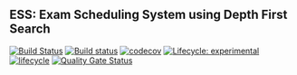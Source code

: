 ESS: Exam Scheduling System using Depth First Search
----------------------------------------------------------------------------
[![Build Status](https://travis-ci.com/RobbiNespu/ESS.svg?branch=master)](https://travis-ci.com/RobbiNespu/ESS)
[![Build status](https://ci.appveyor.com/api/projects/status/mlj7dtgd4c0iysbl?svg=true)](https://ci.appveyor.com/project/RobbiNespu/ess)
[![codecov](https://codecov.io/gh/RobbiNespu/ESS/branch/master/graph/badge.svg)](https://codecov.io/gh/RobbiNespu/ESS)
[![Lifecycle: experimental](https://img.shields.io/badge/lifecycle-experimental-orange.svg)](https://www.tidyverse.org/lifecycle/#experimental)
[![lifecycle](https://lifecycle.r-lib.org/articles/figures/lifecycle-experimental.svg)](https://lifecycle.r-lib.org/articles/stages.html#experimental)
[![Quality Gate Status](https://sonarcloud.io/api/project_badges/measure?project=RobbiNespu_ESS&metric=alert_status)](https://sonarcloud.io/dashboard?id=RobbiNespu_ESS)